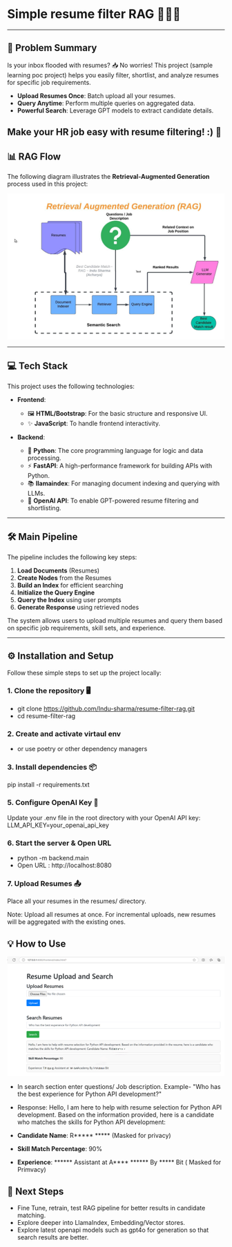# Simple resume filter RAG 🎯📄🚀

---

## 📝 **Problem Summary**

Is your inbox flooded with resumes? 📥 No worries! This project (sample learning poc project) helps you easily filter, shortlist, and analyze resumes for specific job requirements.

- **Upload Resumes Once**: Batch upload all your resumes.
- **Query Anytime**: Perform multiple queries on aggregated data.
- **Powerful Search**: Leverage GPT models to extract candidate details.

Make your HR job easy with resume filtering! :)  🚀
---

## 📊 **RAG Flow**

The following diagram illustrates the **Retrieval-Augmented Generation** process used in this project:

![RAG](https://github.com/Indu-sharma/RAG-resume-filter/blob/main/RAG.jpeg)

---
## 💻 **Tech Stack**

This project uses the following technologies:

- **Frontend**: 
  - 🖼️ **HTML/Bootstrap**: For the basic structure and responsive UI.
  - ✨ **JavaScript**: To handle frontend interactivity.

- **Backend**:
  - 🐍 **Python**: The core programming language for logic and data processing.
  - ⚡ **FastAPI**: A high-performance framework for building APIs with Python.
  - 📚 **llamaindex**: For managing document indexing and querying with LLMs.
  - 🤖 **OpenAI API**: To enable GPT-powered resume filtering and shortlisting.

---
## 🛠️ **Main Pipeline**

The pipeline includes the following key steps:
1. **Load Documents** (Resumes)
2. **Create Nodes** from the Resumes
3. **Build an Index** for efficient searching
4. **Initialize the Query Engine**
5. **Query the Index** using user prompts
6. **Generate Response** using retrieved nodes

The system allows users to upload multiple resumes and query them based on specific job requirements, skill sets, and experience.

---

## ⚙️ **Installation and Setup**

Follow these simple steps to set up the project locally:

### 1. Clone the repository 🖥️
- git clone https://github.com/Indu-sharma/resume-filter-rag.git
- cd resume-filter-rag

### 2. Create and activate virtaul env 
- or use poetry or other dependency managers 
### 3. Install dependencies 📦
pip install -r requirements.txt
### 5. Configure OpenAI Key 🔑
Update your .env file in the root directory with your OpenAI API key:
LLM_API_KEY=your_openai_api_key
### 6. Start the server & Open URL 

- python -m  backend.main  
- Open URL : http://localhost:8080 

### 7. Upload Resumes 📤
Place all your resumes in the resumes/ directory.

Note: Upload all resumes at once. For incremental uploads, new resumes will be aggregated with the existing ones.

## 💡 How to Use
![UI Interface](https://github.com/Indu-sharma/RAG-resume-filter/blob/main/UI_Interface.png)

- In search section enter questions/ Job description. Example- "Who has the best experience for Python API development?"

- Response:
Hello, I am here to help with resume selection for Python API development. Based on the information provided, here is a candidate who matches the skills for Python API development:
- **Candidate Name**: R***** ***** (Masked for privacy)
- **Skill Match Percentage**: 90%
- **Experience**: ****** Assistant at A**** ****** By ***** Bit ( Masked for Primvacy)


## 🌟 Next Steps
- Fine Tune, retrain, test RAG pipeline for better results in candidate matching. 
- Explore deeper into LlamaIndex, Embedding/Vector stores. 
- Explore latest openapi models such as gpt4o for generation so that search results are better. 
